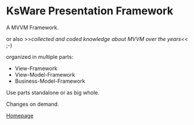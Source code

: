 # KsWare Presentation Framework

A MVVM Framework. 

or also >>*collected and coded knowledge about MVVM over the years*<< ;-)

organized in multiple parts:

- View-Framework
- View-Model-Framework
- Business-Model-Framework

Use parts standalone or as big whole. 

Changes on demand.

[Homepage](https://ksware.github.io/KsWare.Presentation/)
